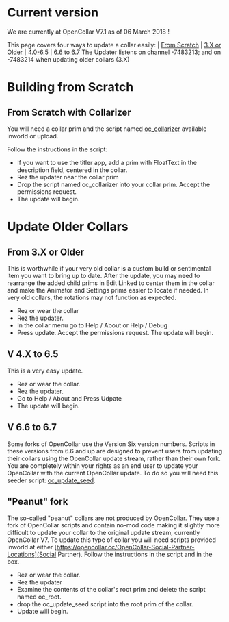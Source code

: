# Current version
We are currently at OpenCollar V7.1 as of 06 March 2018 !

This page covers four ways to update a collar easily: | [From Scratch](#from-scratch-with-collarizer) | [3.X or Older](#From-3.X-or-Older) | [4.0-6.5](#V-4.X-to-6.5) | [6.6 to 6.7](#V-6.6-to-6.7)
The Updater listens on channel -7483213; and on -7483214 when updating older collars (3.X)

# Building from Scratch

## From Scratch with Collarizer

You will need a collar prim and the script named [oc_collarizer](https://github.com/OpenCollarTeam/OpenCollar/blob/1027df9b56903a071c03404725fe0e143c912d73/src/spares/oc_collarizer.lsl) available inworld or upload.

Follow the instructions in the script:
* If you want to use the titler app, add a prim with FloatText in the description field, centered in the collar.
* Rez the updater near the collar prim
* Drop the script named oc_collarizer into your collar prim.  Accept the permissions request.
* The update will begin.

# Update Older Collars

## From 3.X or Older

This is worthwhile if your very old collar is a custom build or sentimental item you want to bring up to date. After the update, you may need to rearrange the added child prims in Edit Linked to center them in the collar and make the Animator and Settings prims easier to locate if needed. In very old collars, the rotations may not function as expected.

* Rez or wear the collar
* Rez the updater.
* In the collar menu go to Help / About or Help / Debug
* Press update. Accept the permissions request. The update will begin. 

## V 4.X to 6.5
This is a very easy update.

* Rez or wear the collar.
* Rez the updater.
* Go to Help / About and Press Udpate
* The update will begin.

## V 6.6 to 6.7 
Some forks of OpenCollar use the Version Six version numbers.  Scripts in these versions from 6.6 and up are designed to prevent users from updating their collars using the OpenCollar update stream, rather than their own fork.  You are completely within your rights as an end user to update your OpenCollar with the current OpenCollar update.  To do so you will need this seeder script: [oc_update_seed](https://github.com/OpenCollarTeam/OpenCollar/commit/e623fb532b21a2ace6d3d812cc536791361811c4).
## "Peanut" fork
The so-called "peanut" collars are not produced by OpenCollar.  They use a fork of OpenCollar scripts and contain no-mod code making it slightly more difficult to update your collar to the original update stream, currently OpenCollar V7.  To update this type of collar you will need scripts provided inworld at either [https://opencollar.cc/OpenCollar-Social-Partner-Locations](Social Partner).  Follow the instructions in the script and in the box.

* Rez or wear the collar.
* Rez the updater
* Examine the contents of the collar's root prim and delete the script named oc_root.
* drop the oc_update_seed script into the root prim of the collar. 
* Update will begin.
